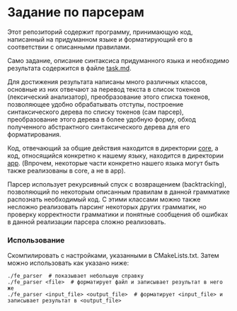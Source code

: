 # Задание по парсерам

Этот репозиторий содержит программу, принимающую код, написанный на придуманном языке
и форматирующий его в соответствии с описанными правилами.

Само задание, описание синтаксиса придуманного языка и необходимо результата содержится в файле [task.md](task.md).

Для достижения результата написаны много различных классов,
основные из них отвечают за перевод текста в список токенов (лексический анализатор),
преобразование этого списка токенов, позволяющее удобно обрабатывать отступы,
построение синтаксического дерева по списку токенов (сам парсер),
преобразование этого дерева в более удобную форму,
обход полученного абстрактного синтаксического дерева для его форматирования.

Код, отвечающий за общие действия находится в директории [core](core/), а код, относящийся конкретно к нашему языку,
находится в директории [app](app/). (Впрочем, некоторые части конкретно нашего языка могут быть также реализованы в
core, а не в app).

Парсер использует рекурсивный спуск с возвращением (backtracking), позволяющий по некоторым описанным правилам в данной
грамматике распознать необходимый код. С этими классами можно также несложно реализовать парсинг некоторых других
грамматик, но проверку корректности грамматики и понятные сообщения об ошибках в данной реализации парсера сложно
реализовать.

### Использование

Скомпилировать с настройками, указанными в CMakeLists.txt. Затем можно использовать как указано ниже:

```
./fe_parser  # показывает небольшую справку
./fe_parser <file>  # форматирует файл и записывает результат в него же
./fe_parser <input_file> <output_file>  # форматирует <input_file> и записывает результат в <output_file>
```

